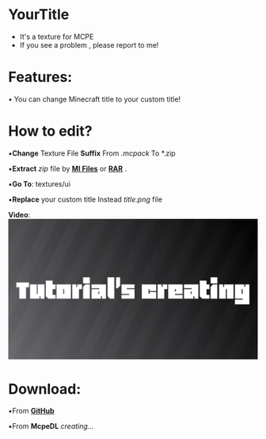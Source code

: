 # YourTitle
+ It's a texture for MCPE
+ If you see a problem , please report to me!

# Features:
• You can change Minecraft title to your custom title!

# How to edit?

:black_small_square:**Change** Texture File **Suffix** From *.mcpack* To *.zip

:black_small_square:**Extract** *zip* file by [**MI Files**](https://play.google.com/store/apps/details?id=com.mi.android.globalFileexplorer) or [**RAR**](https://play.google.com/store/apps/details?id=com.rarlab.rar) .

:black_small_square:**Go To**: textures/ui

:black_small_square:**Replace** your custom title Instead *title.png* file



**Video**:
![TutorialVideo](https://raw.githubusercontent.com/kingboydeve/kingboydeve/main/%DB%B2%DB%B0%DB%B2%DB%B2%DB%B0%DB%B7%DB%B0%DB%B7_%DB%B1%DB%B4%DB%B0%DB%B3%DB%B0%DB%B2.jpg)
# Download:

:black_small_square:From [**GitHub**](https://github.com/kingboydeve/YourTitle/releases/download/Beta/YourTitle-KingBoy.mcpack)

:black_small_square:From **McpeDL** *creating...*
